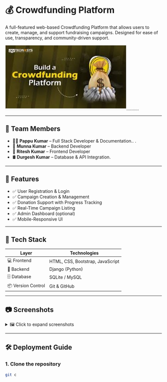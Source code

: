 # 💰 Crowdfunding Platform

A full-featured web-based Crowdfunding Platform that allows users to create, manage, and support fundraising campaigns. Designed for ease of use, transparency, and community-driven support.

![Home](https://github.com/pappukumar35/Crowdfunding-Platform/blob/1d43e5cf78c4d269374ef06e644c6ffc4225a3d3/crowdfunding.jpg?raw=true)..........

---

## 👥 Team Members

- 👨‍💻 **Pappu Kumar** – Full Stack Developer & Documentation..  .
- 🔧 **Munna Kumar** – Backend Developer  
- 🎨 **Ritesh Kumar** – Frontend Developer  
- 🛢️ **Durgesh Kumar** – Database & API Integration.

---

## 🚀 Features

- ✅ User Registration & Login
- ✅ Campaign Creation & Management
- ✅ Donation Support with Progress Tracking
- ✅ Real-Time Campaign Listing
- ✅ Admin Dashboard (optional)
- ✅ Mobile-Responsive UI

---

## 🧰 Tech Stack

| Layer        | Technologies                         |
|--------------|--------------------------------------|
| 💻 Frontend  | HTML, CSS, Bootstrap, JavaScript     |
| 🔧 Backend   | Django (Python)                      |
| 🗄️ Database  | SQLite / MySQL                       |
| 📦 Version Control | Git & GitHub                  |

---

## 📷 Screenshots

<details>
<summary>🖼️ Click to expand screenshots</summary>

### 🔹 Home Page  
![Home](https://github.com/pappukumar35/Crowdfunding-Platform/blob/1d43e5cf78c4d269374ef06e644c6ffc4225a3d3/crowdfunding.jpg?raw=true)

<!-- Add more screenshots here -->
<!-- ![Dashboard](link-to-dashboard.jpg) -->
<!-- ![Create Campaign](link-to-campaign.jpg) -->

</details>

---

## 🛠️ Deployment Guide

### 1. Clone the repository

```bash
git c
